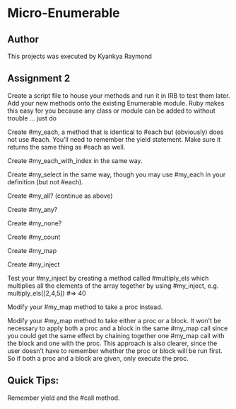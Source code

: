 # Micro-Enumerable


## Author
This projects was executed by Kyankya Raymond

## Assignment 2
Create a script file to house your methods and run it in IRB to test them later.
Add your new methods onto the existing Enumerable module. Ruby makes this easy for you because any class or module can be added to without trouble … just do 

Create #my_each, a method that is identical to #each but (obviously) does not use #each. You’ll need to remember the yield statement. Make sure it returns the same thing as #each as well.

Create #my_each_with_index in the same way.

Create #my_select in the same way, though you may use #my_each in your definition (but not #each).

Create #my_all? (continue as above)

Create #my_any?

Create #my_none?

Create #my_count

Create #my_map

Create #my_inject

Test your #my_inject by creating a method called #multiply_els which multiplies all the elements of the array together by using #my_inject, e.g. multiply_els([2,4,5]) #=> 40

Modify your #my_map method to take a proc instead.

Modify your #my_map method to take either a proc or a block. It won’t be necessary to apply both a proc and a block in the same #my_map call since you could get the same effect by chaining together one #my_map call with the block and one with the proc. This approach is also clearer, since the user doesn’t have to remember whether the proc or block will be run first. So if both a proc and a block are given, only execute the proc.

## Quick Tips:

Remember yield and the #call method.
